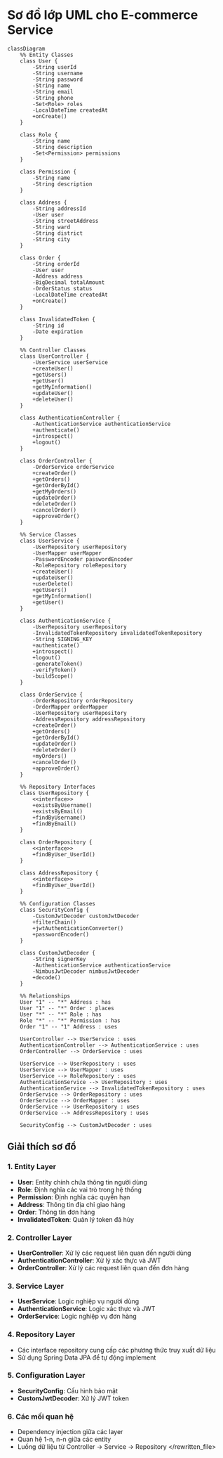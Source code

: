 # Sơ đồ lớp UML cho E-commerce Service

```mermaid
classDiagram
    %% Entity Classes
    class User {
        -String userId
        -String username
        -String password
        -String name
        -String email
        -String phone
        -Set<Role> roles
        -LocalDateTime createdAt
        +onCreate()
    }

    class Role {
        -String name
        -String description
        -Set<Permission> permissions
    }

    class Permission {
        -String name
        -String description
    }

    class Address {
        -String addressId
        -User user
        -String streetAddress
        -String ward
        -String district
        -String city
    }

    class Order {
        -String orderId
        -User user
        -Address address
        -BigDecimal totalAmount
        -OrderStatus status
        -LocalDateTime createdAt
        +onCreate()
    }

    class InvalidatedToken {
        -String id
        -Date expiration
    }

    %% Controller Classes
    class UserController {
        -UserService userService
        +createUser()
        +getUsers()
        +getUser()
        +getMyInformation()
        +updateUser()
        +deleteUser()
    }

    class AuthenticationController {
        -AuthenticationService authenticationService
        +authenticate()
        +introspect()
        +logout()
    }

    class OrderController {
        -OrderService orderService
        +createOrder()
        +getOrders()
        +getOrderById()
        +getMyOrders()
        +updateOrder()
        +deleteOrder()
        +cancelOrder()
        +approveOrder()
    }

    %% Service Classes
    class UserService {
        -UserRepository userRepository
        -UserMapper userMapper
        -PasswordEncoder passwordEncoder
        -RoleRepository roleRepository
        +createUser()
        +updateUser()
        +userDelete()
        +getUsers()
        +getMyInformation()
        +getUser()
    }

    class AuthenticationService {
        -UserRepository userRepository
        -InvalidatedTokenRepository invalidatedTokenRepository
        -String SIGNING_KEY
        +authenticate()
        +introspect()
        +logout()
        -generateToken()
        -verifyToken()
        -buildScope()
    }

    class OrderService {
        -OrderRepository orderRepository
        -OrderMapper orderMapper
        -UserRepository userRepository
        -AddressRepository addressRepository
        +createOrder()
        +getOrders()
        +getOrderById()
        +updateOrder()
        +deleteOrder()
        +myOrders()
        +cancelOrder()
        +approveOrder()
    }

    %% Repository Interfaces
    class UserRepository {
        <<interface>>
        +existsByUsername()
        +existsByEmail()
        +findByUsername()
        +findByEmail()
    }

    class OrderRepository {
        <<interface>>
        +findByUser_UserId()
    }

    class AddressRepository {
        <<interface>>
        +findByUser_UserId()
    }

    %% Configuration Classes
    class SecurityConfig {
        -CustomJwtDecoder customJwtDecoder
        +filterChain()
        +jwtAuthenticationConverter()
        +passwordEncoder()
    }

    class CustomJwtDecoder {
        -String signerKey
        -AuthenticationService authenticationService
        -NimbusJwtDecoder nimbusJwtDecoder
        +decode()
    }

    %% Relationships
    User "1" -- "*" Address : has
    User "1" -- "*" Order : places
    User "*" -- "*" Role : has
    Role "*" -- "*" Permission : has
    Order "1" -- "1" Address : uses

    UserController --> UserService : uses
    AuthenticationController --> AuthenticationService : uses
    OrderController --> OrderService : uses

    UserService --> UserRepository : uses
    UserService --> UserMapper : uses
    UserService --> RoleRepository : uses
    AuthenticationService --> UserRepository : uses
    AuthenticationService --> InvalidatedTokenRepository : uses
    OrderService --> OrderRepository : uses
    OrderService --> OrderMapper : uses
    OrderService --> UserRepository : uses
    OrderService --> AddressRepository : uses

    SecurityConfig --> CustomJwtDecoder : uses
```

## Giải thích sơ đồ

### 1. Entity Layer

- **User**: Entity chính chứa thông tin người dùng
- **Role**: Định nghĩa các vai trò trong hệ thống
- **Permission**: Định nghĩa các quyền hạn
- **Address**: Thông tin địa chỉ giao hàng
- **Order**: Thông tin đơn hàng
- **InvalidatedToken**: Quản lý token đã hủy

### 2. Controller Layer

- **UserController**: Xử lý các request liên quan đến người dùng
- **AuthenticationController**: Xử lý xác thực và JWT
- **OrderController**: Xử lý các request liên quan đến đơn hàng

### 3. Service Layer

- **UserService**: Logic nghiệp vụ người dùng
- **AuthenticationService**: Logic xác thực và JWT
- **OrderService**: Logic nghiệp vụ đơn hàng

### 4. Repository Layer

- Các interface repository cung cấp các phương thức truy xuất dữ liệu
- Sử dụng Spring Data JPA để tự động implement

### 5. Configuration Layer

- **SecurityConfig**: Cấu hình bảo mật
- **CustomJwtDecoder**: Xử lý JWT token

### 6. Các mối quan hệ

- Dependency injection giữa các layer
- Quan hệ 1-n, n-n giữa các entity
- Luồng dữ liệu từ Controller → Service → Repository
  </rewritten_file>
